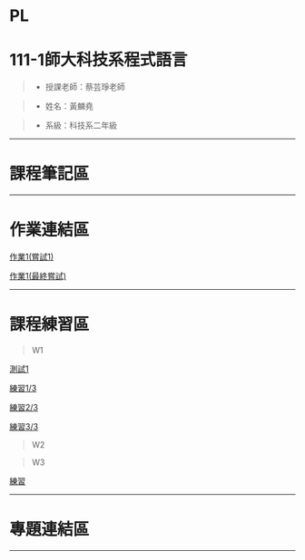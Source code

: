 # PL

# 111-1師大科技系程式語言

> * 授課老師：蔡芸琤老師

> * 姓名：黃麟堯

> * 系級：科技系二年級
<HR>
  
# 課程筆記區
<HR>
  
# 作業連結區

[作業1(嘗試1)](http://localhost:8890/notebooks/OneDrive/%E6%96%87%E4%BB%B6/GitHub/PL/%E4%BD%9C%E6%A5%AD/%E7%AC%AC%E4%B8%80%E4%BD%9C%E6%A5%AD%20%E5%98%97%E8%A9%A61.ipynb)

[作業1(最終嘗試)](http://localhost:8890/notebooks/OneDrive/%E6%96%87%E4%BB%B6/GitHub/PL/%E4%BD%9C%E6%A5%AD/%E7%AC%AC%E4%B8%80%E4%BD%9C%E6%A5%AD%20%E6%9C%80%E7%B5%82%E5%98%97%E8%A9%A6.ipynb)

<HR>
  
# 課程練習區

>W1

[測試1](http://localhost:8890/notebooks/OneDrive/%E6%96%87%E4%BB%B6/GitHub/PL/%E7%B7%B4%E7%BF%92/%E6%B8%AC%E8%A9%A61.ipynb)

[練習1/3](http://localhost:8890/notebooks/OneDrive/%E6%96%87%E4%BB%B6/GitHub/PL/%E7%B7%B4%E7%BF%92/%E7%B7%B4%E7%BF%921.3.ipynb)

[練習2/3](http://localhost:8890/notebooks/OneDrive/%E6%96%87%E4%BB%B6/GitHub/PL/%E7%B7%B4%E7%BF%92/%E7%B7%B4%E7%BF%922.3.ipynb)

[練習3/3](http://localhost:8890/notebooks/OneDrive/%E6%96%87%E4%BB%B6/GitHub/PL/%E7%B7%B4%E7%BF%92/%E7%B7%B4%E7%BF%923.3.ipynb)

>W2

>W3

[練習](http://localhost:8890/notebooks/OneDrive/%E6%96%87%E4%BB%B6/GitHub/PL/%E7%B7%B4%E7%BF%92/%E7%B7%B4%E7%BF%92.ipynb)
<HR>
  
# 專題連結區
<HR>
